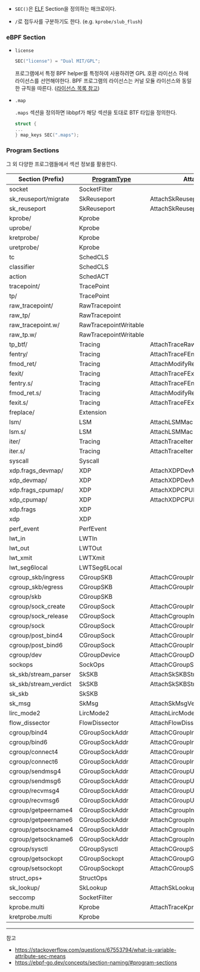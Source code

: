 
- `SEC()`은 [ELF](./ELF.md) Section을 정의하는 매크로이다.

- `/`로 접두사를 구분하기도 한다. (e.g. `kprobe/slub_flush`)

### eBPF Section

- `license`
  
    ```c
    SEC("license") = "Dual MIT/GPL";
    ```

    프로그램에서 특정 BPF helper를 특정하여 사용하려면 GPL 호환 라이선스 하에 라이선스를 선언해야한다. BPF 프로그램의 라이선스는 커널 모듈 라이선스와 동일한 규칙을 따른다. ([라이선스 목록 참고](https://docs.kernel.org/process/license-rules.html#id1))


- `.map`

    `.maps` 섹션을 정의하면 libbpf가 해당 섹션을 토대로 BTF 타입을 정의한다.
  
    ```c
    struct {
    ...
    } map_keys SEC(".maps");
    ```

### Program Sections

그 외 다양한 프로그램들에서 섹션 정보를 활용한다.

| Section (Prefix)     | [ProgramType](https://github.com/torvalds/linux/blob/70293240c5ce675a67bfc48f419b093023b862b3/include/uapi/linux/perf_event.h#L838)    | AttachType                         | AttachFlags          |
|----------------------|----------------|------------------------------------|----------------------|
| socket               | SocketFilter   |                                    |                      |
| sk_reuseport/migrate| SkReuseport    | AttachSkReuseportSelectOrMigrate   |                      |
| sk_reuseport        | SkReuseport    | AttachSkReuseportSelect            |                      |
| kprobe/              | Kprobe         |                                    |                      |
| uprobe/              | Kprobe         |                                    |                      |
| kretprobe/           | Kprobe         |                                    |                      |
| uretprobe/           | Kprobe         |                                    |                      |
| tc                   | SchedCLS       |                                    |                      |
| classifier           | SchedCLS       |                                    |                      |
| action               | SchedACT       |                                    |                      |
| tracepoint/          | TracePoint     |                                    |                      |
| tp/                  | TracePoint     |                                    |                      |
| raw_tracepoint/      | RawTracepoint  |                                    |                      |
| raw_tp/              | RawTracepoint  |                                    |                      |
| raw_tracepoint.w/    | RawTracepointWritable|                                |                      |
| raw_tp.w/            | RawTracepointWritable|                                |                      |
| tp_btf/              | Tracing        | AttachTraceRawTp                  |                      |
| fentry/              | Tracing        | AttachTraceFEntry                 |                      |
| fmod_ret/            | Tracing        | AttachModifyReturn                | BPF_F_SLEEPABLE      |
| fexit/               | Tracing        | AttachTraceFExit                  |                      |
| fentry.s/            | Tracing        | AttachTraceFEntry                 | BPF_F_SLEEPABLE      |
| fmod_ret.s/          | Tracing        | AttachModifyReturn                | BPF_F_SLEEPABLE      |
| fexit.s/             | Tracing        | AttachTraceFExit                  | BPF_F_SLEEPABLE      |
| freplace/            | Extension      |                                    |                      |
| lsm/                 | LSM            | AttachLSMMac                      |                      |
| lsm.s/               | LSM            | AttachLSMMac                      | BPF_F_SLEEPABLE      |
| iter/                | Tracing        | AttachTraceIter                   |                      |
| iter.s/              | Tracing        | AttachTraceIter                   | BPF_F_SLEEPABLE      |
| syscall              | Syscall        |                                    |                      |
| xdp.frags_devmap/    | XDP            | AttachXDPDevMap                   | BPF_F_XDP_HAS_FRAGS  |
| xdp_devmap/          | XDP            | AttachXDPDevMap                   |                      |
| xdp.frags_cpumap/    | XDP            | AttachXDPCPUMap                   | BPF_F_XDP_HAS_FRAGS  |
| xdp_cpumap/          | XDP            | AttachXDPCPUMap                   |                      |
| xdp.frags            | XDP            |                                    | BPF_F_XDP_HAS_FRAGS  |
| xdp                  | XDP            |                                    |                      |
| perf_event           | PerfEvent      |                                    |                      |
| lwt_in               | LWTIn          |                                    |                      |
| lwt_out              | LWTOut         |                                    |                      |
| lwt_xmit             | LWTXmit        |                                    |                      |
| lwt_seg6local        | LWTSeg6Local   |                                    |                      |
| cgroup_skb/ingress  | CGroupSKB      | AttachCGroupInetIngress           |                      |
| cgroup_skb/egress   | CGroupSKB      | AttachCGroupInetEgress            |                      |
| cgroup/skb           | CGroupSKB      |                                    |                      |
| cgroup/sock_create   | CGroupSock     | AttachCGroupInetSockCreate        |                      |
| cgroup/sock_release  | CGroupSock     | AttachCgroupInetSockRelease       |                      |
| cgroup/sock          | CGroupSock     | AttachCGroupInetSockCreate        |                      |
| cgroup/post_bind4    | CGroupSock     | AttachCGroupInet4PostBind         |                      |
| cgroup/post_bind6    | CGroupSock     | AttachCGroupInet6PostBind         |                      |
| cgroup/dev           | CGroupDevice   | AttachCGroupDevice                |                      |
| sockops              | SockOps        | AttachCGroupSockOps               |                      |
| sk_skb/stream_parser| SkSKB          | AttachSkSKBStreamParser           |                      |
| sk_skb/stream_verdict| SkSKB          | AttachSkSKBStreamVerdict          |                      |
| sk_skb               | SkSKB          |                                    |                      |
| sk_msg               | SkMsg          | AttachSkMsgVerdict                |                      |
| lirc_mode2           | LircMode2      | AttachLircMode2                   |                      |
| flow_dissector       | FlowDissector  | AttachFlowDissector               |                      |
| cgroup/bind4         | CGroupSockAddr| AttachCGroupInet4Bind             |                      |
| cgroup/bind6         | CGroupSockAddr| AttachCGroupInet6Bind             |                      |
| cgroup/connect4      | CGroupSockAddr| AttachCGroupInet4Connect          |                      |
| cgroup/connect6      | CGroupSockAddr| AttachCGroupInet6Connect          |                      |
| cgroup/sendmsg4      | CGroupSockAddr| AttachCGroupUDP4Sendmsg           |                      |
| cgroup/sendmsg6      | CGroupSockAddr| AttachCGroupUDP6Sendmsg           |                      |
| cgroup/recvmsg4      | CGroupSockAddr| AttachCGroupUDP4Recvmsg           |                      |
| cgroup/recvmsg6      | CGroupSockAddr| AttachCGroupUDP6Recvmsg           |                      |
| cgroup/getpeername4  | CGroupSockAddr| AttachCgroupInet4GetPeername      |                      |
| cgroup/getpeername6  | CGroupSockAddr| AttachCgroupInet6GetPeername      |                      |
| cgroup/getsockname4  | CGroupSockAddr| AttachCgroupInet4GetSockname      |                      |
| cgroup/getsockname6  | CGroupSockAddr| AttachCgroupInet6GetSockname      |                      |
| cgroup/sysctl        | CGroupSysctl  | AttachCGroupSysctl                |                      |
| cgroup/getsockopt    | CGroupSockopt | AttachCGroupGetsockopt            |                      |
| cgroup/setsockopt    | CGroupSockopt | AttachCGroupSetsockopt            |                      |
| struct_ops+          | StructOps      |                                    |                      |
| sk_lookup/           | SkLookup       | AttachSkLookup                    |                      |
| seccomp              | SocketFilter   |                                    |                      |
| kprobe.multi         | Kprobe         | AttachTraceKprobeMulti            |                      |
| kretprobe.multi      | Kprobe        

---
참고
- https://stackoverflow.com/questions/67553794/what-is-variable-attribute-sec-means
- https://ebpf-go.dev/concepts/section-naming/#program-sections
